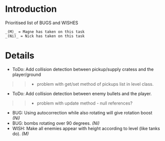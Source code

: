 # Introduction #
Prioritised list of BUGS and WISHES

```
_(M)_ = Magne has taken on this task
_(Ni)_ = Nick has taken on this task
```

# Details #
  * ToDo: Add collision detection between pickup/supply cratess and the player/ground
> > - problem with get/set method of pickups list in level class.
  * ToDo: Add collision detection between enemy bullets and the player.
> > - problem with update method - null references?
  * BUG: Using autocorrection while also rotating will give rotation boost _(Ni)_
  * BUG: bombs rotating over 90 degrees. _(Ni)_
  * WISH: Make all enemies appear with height according to level (like tanks do). _(M)_